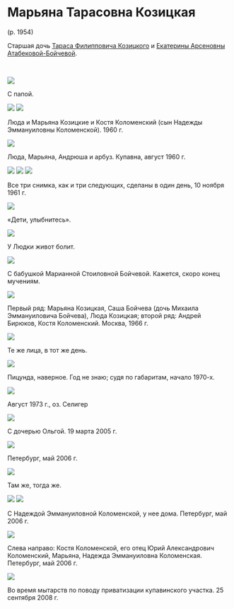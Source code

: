 # Марьяна Тарасовна Козицкая
(р. 1954)

Старшая дочь [Тараса Филипповича Козицкого](TFK.md) и [Екатерины Арсеновны Атабековой-Бойчевой](../A/EAAB.md).

&nbsp;

![](img/TFK_MTK.jpg)

С папой.

![](img/LTK-KjUK-MTK-1960.jpg) ![](img/MTK-KjUK-LTK-1960.jpg)

Люда и Марьяна Козицкие и Костя Коломенский (сын Надежды Эммануиловны Коломенской). 1960 г.

![](img/LTK-MTK-AVB-1960.jpg)

Люда, Марьяна, Андрюша и арбуз. Купавна, август 1960 г.

![](img/MTK-1961A.JPG) ![](img/MTK-1961B.JPG) ![](img/MTK-1961C.JPG)

Все три снимка, как и три следующих, сделаны в один день, 10 ноября 1961 г.

![](img/MTK-LTK-1961B.jpg)

«Дети, улыбнитесь».

![](img/MTK-LTK-1961A.jpg)

У Людки живот болит.

![](img/MTK-LTK-MSB-1961.jpg)

С бабушкой Марианной Стоиловной Бойчевой. Кажется, скоро конец мучениям.

![](img/Group-1966A.jpg)

Первый ряд: Марьяна Козицкая, Саша Бойчева (дочь Михаила Эммануиловича Бойчева), Люда Козицкая;
второй ряд: Андрей Бирюков, Костя Коломенский. Москва, 1966 г.

![](img/Group-1966B.jpg)

Те же лица, в тот же день.

![](img/MTK-Sea1.jpg)

Пицунда, наверное. Год не знаю; судя по габаритам, начало 1970-х.

![](img/MTK-1973.jpg)

Август 1973 г., оз. Селигер

![](img/MTK-OAL-2005.jpg)

С дочерью Ольгой. 19 марта 2005 г.

![](img/MTK-2006A.jpg)

Петербург, май 2006 г.

![](img/MTK-2006B.jpg)

Там же, тогда же.

![](img/MTK-NEK-2006A.jpg) ![](img/MTK-NEK-2006B.jpg)

С Надеждой Эммануиловной Коломенской, у нее дома. Петербург, май 2006 г.

![](img/Group-2006.jpg)

Слева направо: Костя Коломенской, его отец Юрий Александрович Коломенский, Марьяна,
Надежда Эммануиловна Коломенская. Петербург, май 2006 г.

![](img/MTK-2008-09.JPG)

Во время мытарств по поводу приватизации купавинского участка. 25 сентября 2008 г.